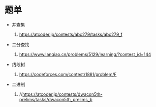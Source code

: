 # 题单 #
- 并查集
    1. https://atcoder.jp/contests/abc279/tasks/abc279_f

- 二分查找
    1. https://www.lanqiao.cn/problems/5129/learning/?contest_id=144

- 线段树
    1. https://codeforces.com/contest/1881/problem/F

- 二进制
    1. //https://atcoder.jp/contests/dwacon5th-prelims/tasks/dwacon5th_prelims_b